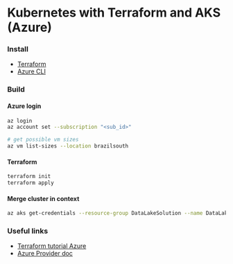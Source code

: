 # Kubernetes with Terraform and AKS (Azure)

### Install
- [Terraform](https://developer.hashicorp.com/terraform/tutorials/aws-get-started/install-cli)
- [Azure CLI](https://learn.microsoft.com/en-us/cli/azure/install-azure-cli)

### Build

#### Azure login
~~~sh
az login
az account set --subscription "<sub_id>"

# get possible vm sizes
az vm list-sizes --location brazilsouth
~~~

#### Terraform
~~~sh
terraform init
terraform apply
~~~

#### Merge cluster in context
~~~sh
az aks get-credentials --resource-group DataLakeSolution --name DataLake --overwrite-existing
~~~

### Useful links
- [Terraform tutorial Azure](https://developer.hashicorp.com/terraform/tutorials/azure-get-started/azure-build)
- [Azure Provider doc](https://registry.terraform.io/providers/hashicorp/azurerm/latest/docs)